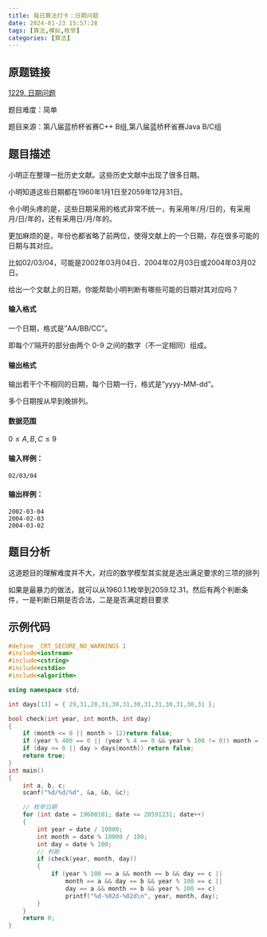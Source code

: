 ```yaml
---
title: 每日算法打卡：日期问题
date: 2024-01-23 15:57:28
tags: [算法,模拟,枚举]
categories: [算法]
---
```


## 原题链接

[1229. 日期问题](https://www.acwing.com/problem/content/1231/)

题目难度：简单

题目来源：第八届蓝桥杯省赛C++ B组,第八届蓝桥杯省赛Java B/C组

## 题目描述

小明正在整理一批历史文献。这些历史文献中出现了很多日期。

小明知道这些日期都在1960年1月1日至2059年12月31日。

令小明头疼的是，这些日期采用的格式非常不统一，有采用年/月/日的，有采用月/日/年的，还有采用日/月/年的。

更加麻烦的是，年份也都省略了前两位，使得文献上的一个日期，存在很多可能的日期与其对应。

比如02/03/04，可能是2002年03月04日、2004年02月03日或2004年03月02日。

给出一个文献上的日期，你能帮助小明判断有哪些可能的日期对其对应吗？

#### 输入格式

一个日期，格式是”AA/BB/CC”。

即每个’/’隔开的部分由两个 0-9 之间的数字（不一定相同）组成。

#### 输出格式

输出若干个不相同的日期，每个日期一行，格式是”yyyy-MM-dd”。

多个日期按从早到晚排列。

#### 数据范围

$0 \le A,B,C \le 9$

#### 输入样例：

```
02/03/04 
```

#### 输出样例：

```
2002-03-04
2004-02-03
2004-03-02 
```

## 题目分析

这道题目的理解难度并不大，对应的数学模型其实就是选出满足要求的三项的排列

如果是最暴力的做法，就可以从1960.1.1枚举到2059.12.31，然后有两个判断条件，一是判断日期是否合法，二是是否满足题目要求

## 示例代码

```cpp
#define _CRT_SECURE_NO_WARNINGS 1
#include<iostream>
#include<cstring>
#include<cstdio>
#include<algorithm>

using namespace std;

int days[13] = { 29,31,28,31,30,31,30,31,31,30,31,30,31 };

bool check(int year, int month, int day)
{
    if (month <= 0 || month > 12)return false;
    if (year % 400 == 0 || (year % 4 == 0 && year % 100 != 0)) month = 0;
    if (day <= 0 || day > days[month]) return false;
    return true;
}
int main()
{
    int a, b, c;
    scanf("%d/%d/%d", &a, &b, &c);

    // 枚举日期
    for (int date = 19600101; date <= 20591231; date++)
    {
        int year = date / 10000;
        int month = date % 10000 / 100;
        int day = date % 100;
        // 判断
        if (check(year, month, day))
        {
            if (year % 100 == a && month == b && day == c ||
                month == a && day == b && year % 100 == c ||
                day == a && month == b && year % 100 == c)
                printf("%d-%02d-%02d\n", year, month, day);
        }
    }
    return 0;
}
```

